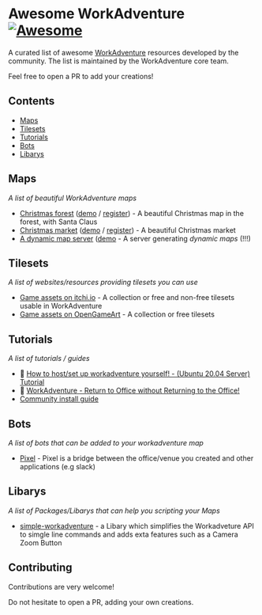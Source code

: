 # Awesome WorkAdventure [![Awesome](https://awesome.re/badge.svg)](https://github.com/workadventure/awesome-workadventure)

A curated list of awesome [WorkAdventure](https://workadventu.re) resources developed by the community.
The list is maintained by the WorkAdventure core team.

Feel free to open a PR to add your creations!

## Contents

- [Maps](#maps)
- [Tilesets](#resources)
- [Tutorials](#tutorials)
- [Bots](#bots)
- [Libarys](#libarys)

## Maps

_A list of beautiful WorkAdventure maps_

- [Christmas forest](https://himeshaman.github.io/ChristMap/map.json) ([demo](https://play.workadventu.re/_/global/himeshaman.github.io/ChristMap/map.json) / [register](https://workadventu.re/getting-started?mapUrl=https://himeshaman.github.io/ChristMap/map.json)) - A beautiful Christmas map in the forest, with Santa Claus
- [Christmas market](https://github.com/workadventure/christmas-map) ([demo](https://play.workadventu.re/_/global/workadventure.github.io/christmas-map/map.json) / [register](https://workadventu.re/getting-started?mapUrl=https://workadventure.github.io/christmas-map/map.json)) - A beautiful Christmas market
- [A dynamic map server](https://github.com/jonnytest1/workadventure-mapserver) ([demo](https://play.workadventu.re/_/global/pi4.e6azumuvyiabvs9s.myfritz.net/mapserver/rest/mapserver/site.json) - A server generating *dynamic maps* (!!!)

## Tilesets

_A list of websites/resources providing tilesets you can use_

- [Game assets on itchi.io](https://itch.io/game-assets) - A collection or free and non-free tilesets usable in WorkAdventure
- [Game assets on OpenGameArt](https://opengameart.org/) - A collection or free tilesets

## Tutorials

_A list of tutorials / guides_

- 🎥 [How to host/set up workadventure yourself! - (Ubuntu 20.04 Server) Tutorial](https://www.youtube.com/watch?v=NQrxne7lS34)
- 🎥 [WorkAdventure - Return to Office without Returning to the Office!](https://www.youtube.com/watch?v=Yx6xSptPA5U)
- [Community install guide](https://wiki.techinc.nl/Work-Adventure/install)

## Bots

_A list of bots that can be added to your workadventure map_

- [Pixel](https://github.com/rllola/wa-bot) - Pixel is a bridge between the office/venue you created and other applications (e.g slack)

## Libarys

_A list of Packages/Libarys that can help you scripting your Maps_

- [simple-workadventure](https://www.npmjs.com/package/simple-workadventure) - a Libary which simplifies the Workadveture API to simgle line commands and adds exta features such as a Camera Zoom Button

## Contributing

Contributions are very welcome!

Do not hesitate to open a PR, adding your own creations.
